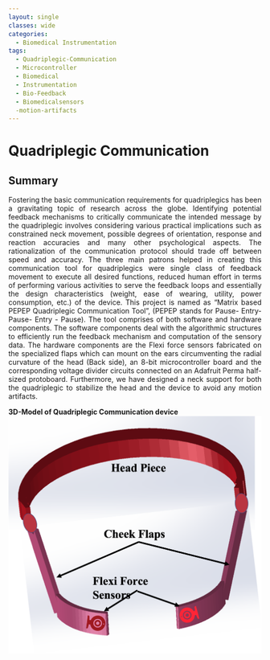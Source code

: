 ```yaml
---
layout: single
classes: wide
categories:
  - Biomedical Instrumentation
tags:
  - Quadriplegic-Communication 
  - Microcontroller
  - Biomedical
  - Instrumentation
  - Bio-Feedback
  - Biomedicalsensors
  -motion-artifacts
---
```



# Quadriplegic Communication 

## Summary
<p style='text-align: justify;'> Fostering the basic communication requirements for quadriplegics has been a gravitating topic of research across the globe. Identifying potential feedback mechanisms to critically communicate the intended message by the quadriplegic involves considering various practical implications such as constrained neck movement, possible degrees of orientation, response and reaction accuracies and many other psychological aspects. The rationalization of the communication protocol should trade off between speed and accuracy. The three main patrons helped in creating this communication tool for quadriplegics were single class of feedback movement to execute all desired functions, reduced human effort in terms of performing various activities to serve the feedback loops and essentially the design characteristics (weight, ease of wearing, utility, power consumption, etc.) of the device. This project is named as “Matrix based PEPEP Quadriplegic Communication Tool”, (PEPEP stands for Pause- Entry- Pause- Entry - Pause). The tool comprises of both software and hardware components. The software components deal with the algorithmic structures to efficiently run the feedback mechanism and computation of the sensory data. The hardware components are the Flexi force sensors fabricated on the specialized flaps which can mount on the ears circumventing the radial curvature of the head (Back side), an 8-bit microcontroller board and the corresponding voltage divider circuits connected on an Adafruit Perma half-sized protoboard. Furthermore, we have designed a neck support for both the quadriplegic to stabilize the head and the device to avoid any motion artifacts.
</p>

**3D-Model of Quadriplegic Communication device**
![alt text](https://github.com/reddyvamsibme/reddyvamsibme.github.io/blob/master/assets/images/hopkins_projects/Full%20device.png?raw=true "3D Model of Quadriplegic Communication device")


